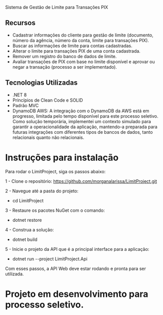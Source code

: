 Sistema de Gestão de Limite para Transações PIX

## Recursos

- Cadastrar informações do cliente para gestão de limite (documento, número da agência, número da conta, limite para transações PIX).
- Buscar as informações de limite para contas cadastradas.
- Alterar o limite para transações PIX de uma conta cadastrada.
- Remover um registro do banco de dados de limite.
- Avaliar transações de PIX com base no limite disponível e aprovar ou negar a transação (processo a ser implementado).

## Tecnologias Utilizadas

- .NET 8
- Princípios de Clean Code e SOLID
- Padrão MVC
- DynamoDB AWS: A integração com o DynamoDB da AWS está em progresso, limitada pelo tempo disponível para este processo seletivo. Como solução temporária, implementei um contexto simulado para garantir a operacionalidade da aplicação, mantendo-a preparada para futuras integrações com diferentes tipos de bancos de dados, tanto relacionais quanto não relacionais.

# Instruções para instalação

Para rodar o LimitProject, siga os passos abaixo:

1 - Clone o repositório: https://github.com/morganalarissa/LimitProject.git

2 - Navegue até a pasta do projeto: 

- cd LimitProject

3 - Restaure os pacotes NuGet com o comando:
- dotnet restore

4 - Construa a solução: 
- dotnet build

5 - Inicie o projeto da API que é a principal interface para a aplicação:
- dotnet run --project LimitProject.Api

Com esses passos, a API Web deve estar rodando e pronta para ser utilizada.


# Projeto em desenvolvimento para processo seletivo.
